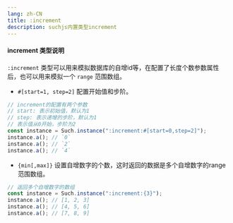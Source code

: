 ```yaml
---
lang: zh-CN
title: :increment
description: suchjs内置类型increment
---
```


#### increment 类型说明 <Badge text=">= 1.0.0" /> 

`:increment` 类型可以用来模拟数据库的自增id等，在配置了长度个数参数属性后，也可以用来模拟一个 `range` 范围数组。

- `#[start=1, step=2]` 配置开始值和步阶。

```javascript
// increment的配置有两个参数
// start: 表示初始值，默认为1
// step: 表示递增的步阶，默认为1
// 表示值从0开始，步阶为2
const instance = Such.instance(":increment:#[start=0,step=2]"); 
instance.a(); // `0`
instance.a(); // `2` 
instance.a(); // `4`
```

- `{min[,max]}` 设置自增数字的个数，这时返回的数据是多个自增数字的range范围数组。

```javascript
// 返回多个自增数字的数组
const instance = Such.instance(":increment:{3}");
instance.a(); // [1, 2, 3]
instance.a(); // [4, 5, 6] 
instance.a(); // [7, 8, 9]
```